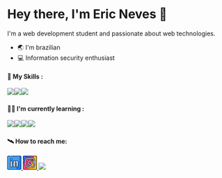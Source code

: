 # Hey there, I'm Eric Neves 👋

I'm a web development student and passionate about web technologies.

- 🌏 I'm brazilian 
- 💻 Information security enthusiast

#### 🚀 My Skills :
<img src="https://img.icons8.com/color/256/html-5.png" width="42px"><img src="https://img.icons8.com/fluency/256/css3.png"  width="42px"><img src="https://img.icons8.com/fluency/256/javascript.png"  width="42px">

#### 👨‍💻 I'm currently learning :

<img src="https://img.icons8.com/fluency/256/node-js.png"  width="42px"><img src="https://img.icons8.com/external-others-amoghdesign/256/external-react-native-soleicons-fill-vol-1-others-amoghdesign.png"  width="42px"><img src="https://img.icons8.com/color/256/postgreesql.png"  width="42px"><img src="https://img.icons8.com/color/256/mongodb.png"  width="42px">

#### 🛰 How to reach me:

<a href="https://www.linkedin.com/in/ericnevesrr/">
    <img src="./assets/img/linkedin.png" />
</a>
<a href="https://www.instagram.com/ericneves_dev/">
    <img src="./assets/img/instagram.png" />
</a>

<img src="https://github-readme-stats.vercel.app/api?username=ericneves&show_icons=true&theme=radical" />


 

